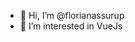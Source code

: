 - 👋 Hi, I’m @florianassurup
- 👀 I’m interested in VueJs

<!---
florianassurup/florianassurup is a ✨ special ✨ repository because its `README.md` (this file) appears on your GitHub profile.
You can click the Preview link to take a look at your changes.
--->

